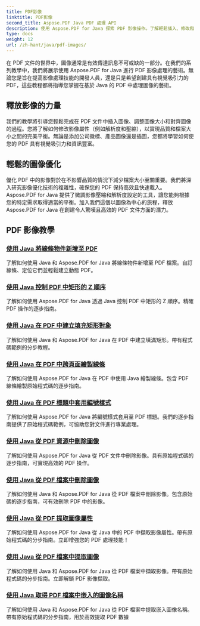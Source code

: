 ```yaml
---
title: PDF影像
linktitle: PDF影像
second_title: Aspose.PDF Java PDF 處理 API
description: 使用 Aspose.PDF for Java 探索 PDF 影像操作。了解輕鬆插入、修改和優化 PDF 中的影像。
type: docs
weight: 12
url: /zh-hant/java/pdf-images/
---
```


在 PDF 文件的世界中，圖像通常是有效傳達訊息不可或缺的一部分。在我們的系列教學中，我們將展示使用 Aspose.PDF for Java 進行 PDF 影像處理的藝術。無論您是旨在提高影像處理技能的開發人員，還是只是希望創建具有視覺吸引力的 PDF，這些教程都將指導您掌握在基於 Java 的 PDF 中處理圖像的藝術。

## 釋放影像的力量

我們的教學將引導您輕鬆完成在 PDF 文件中插入圖像、調整圖像大小和對齊圖像的過程。您將了解如何修改影像屬性（例如解析度和壓縮），以實現品質和檔案大小之間的完美平衡。無論是添加公司徽標、產品圖像還是插圖，您都將學習如何使您的 PDF 具有視覺吸引力和資訊豐富。

## 輕鬆的圖像優化

優化 PDF 中的影像對於在不影響品質的情況下減少檔案大小至關重要。我們將深入研究影像優化技術的複雜性，確保您的 PDF 保持高效且快速載入。 Aspose.PDF for Java 提供了微調影像壓縮和解析度設定的工具，讓您能夠根據您的特定需求取得適當的平衡。加入我們這個以圖像為中心的旅程，釋放 Aspose.PDF for Java 在創建令人驚嘆且高效的 PDF 文件方面的潛力。

## PDF 影像教學
### [使用 Java 將線條物件新增至 PDF](./add-line-object-to-pdf-using-java/)
了解如何使用 Java 和 Aspose.PDF for Java 將線條物件新增至 PDF 檔案。自訂線條、定位它們並輕鬆建立動態 PDF。
### [使用 Java 控制 PDF 中矩形的 Z 順序](./controlling-z-order-of-rectangle-in-pdf-with-java/)
了解如何使用 Aspose.PDF for Java 透過 Java 控制 PDF 中矩形的 Z 順序。精確 PDF 操作的逐步指南。
### [使用 Java 在 PDF 中建立填充矩形對象](./create-filled-rectangle-object-in-pdf-using-java/)
了解如何使用 Java 和 Aspose.PDF for Java 在 PDF 中建立填滿矩形。帶有程式碼範例的分步教程。
### [使用 Java 在 PDF 中跨頁面繪製線條](./drawing-line-across-the-page-in-pdf-with-java/)
了解如何使用 Aspose.PDF for Java 在 PDF 中使用 Java 繪製線條。包含 PDF 線條繪製原始程式碼的逐步指南。
### [使用 Java 在 PDF 標題中套用編號樣式](./apply-numbering-style-in-heading-of-pdf-using-java/)
了解如何使用 Aspose.PDF for Java 將編號樣式套用至 PDF 標題。我們的逐步指南提供了原始程式碼範例，可協助您對文件進行專業處理。
### [使用 Java 從 PDF 資源中刪除圖像](./delete-image-from-pdf-resources-using-java/)
了解如何使用 Aspose.PDF for Java 從 PDF 文件中刪除影像。具有原始程式碼的逐步指南，可實現高效的 PDF 操作。
### [使用 Java 從 PDF 檔案中刪除圖像](./delete-images-from-pdf-file-using-java/)
了解如何使用 Java 和 Aspose.PDF for Java 從 PDF 檔案中刪除影像。包含原始碼的逐步指南，可有效刪除 PDF 中的影像。
### [使用 Java 從 PDF 提取圖像屬性](./extract-image-properties-from-pdf-in-java/)
了解如何使用 Aspose.PDF for Java 從 Java 中的 PDF 中擷取影像屬性。帶有原始程式碼的分步指南。立即增強您的 PDF 處理技能！
### [使用 Java 從 PDF 檔案中提取圖像](./extract-images-from-pdf-file-using-java/)
了解如何使用 Java 和 Aspose.PDF for Java 從 PDF 檔案中擷取影像。帶有原始程式碼的分步指南。立即解鎖 PDF 影像擷取。
### [使用 Java 取得 PDF 檔案中嵌入的圖像名稱](./get-name-of-images-embedded-in-pdf-file-using-java/)
了解如何使用 Java 和 Aspose.PDF for Java 從 PDF 檔案中提取嵌入圖像名稱。帶有原始程式碼的分步指南，用於高效提取 PDF 數據